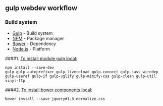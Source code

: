 ## gulp webdev workflow


### Build system
- [Gulp](http://gulpjs.com/) - Build system
- [NPM](https://www.npmjs.com/) - Package manager
- [Bower](http://bower.io/) - Dependency
- [Node.js](https://nodejs.org/) - Platform 


####1. [To install module gulp local:](#install-gulp)

```
npm install --save-dev 
gulp gulp-autoprefixer gulp-livereload gulp-connect gulp-sass wiredep gulp-useref gulp-if gulp-uglify gulp-minify-css gulp-clean gulp-util vinyl-ftp
```

####2. [To install bower components local:](#install-bower)

```
bower install --save jquery#1.8 normalize.css
```



